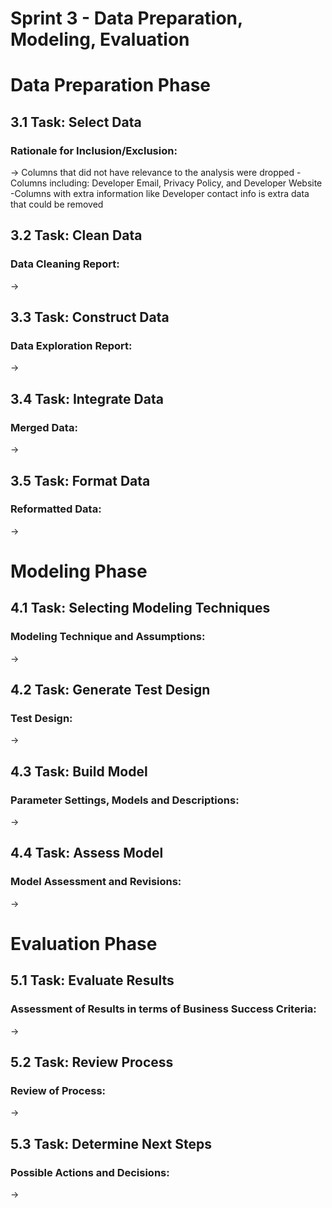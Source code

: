 # Sprint 3 - Data Preparation, Modeling, Evaluation

# Data Preparation Phase 
## 3.1 Task: Select Data
### Rationale for Inclusion/Exclusion: 
→ Columns that did not have relevance to the analysis were dropped
    -Columns including: Developer Email, Privacy Policy, and Developer Website
        -Columns with extra information like Developer contact info is extra data that could be removed

## 3.2 Task: Clean Data 
### Data Cleaning Report: 
→ 

## 3.3 Task: Construct Data
### Data Exploration Report: 
→  

## 3.4 Task: Integrate Data
### Merged Data:
→

## 3.5 Task: Format Data
### Reformatted Data: 
→ 

# Modeling Phase 
## 4.1 Task: Selecting Modeling Techniques
### Modeling Technique and Assumptions: 
→ 

## 4.2 Task: Generate Test Design
### Test Design: 
→ 

## 4.3 Task: Build Model 
### Parameter Settings, Models and Descriptions: 
→ 

## 4.4 Task: Assess Model
### Model Assessment and Revisions: 
→ 

# Evaluation Phase 
## 5.1 Task: Evaluate Results 
### Assessment of Results in terms of Business Success Criteria: 
→ 

## 5.2 Task: Review Process
### Review of Process: 
→ 

## 5.3 Task: Determine Next Steps
### Possible Actions and Decisions: 
→ 
